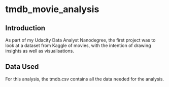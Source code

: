 # tmdb_movie_analysis


## Introduction
As part of my Udacity Data Analyst Nanodegree, the first project was to look at a dataset from Kaggle of movies, with the intention of drawing insights as well as visualisations.

## Data Used
For this analysis, the tmdb.csv contains all the data needed for the analysis.

